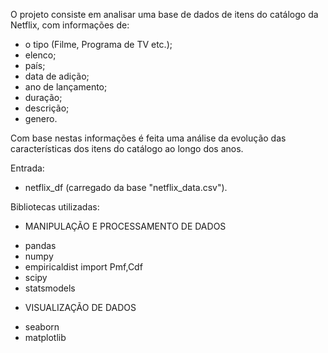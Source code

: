 O projeto consiste em analisar uma base de dados de itens do catálogo da Netflix, com informações de:
- o tipo (Filme, Programa de TV etc.);
- elenco;
- país;
- data de adição;
- ano de lançamento;
- duração;
- descrição;
- genero.

Com base nestas informações é feita uma análise da evolução das características dos itens do catálogo ao longo dos anos.

Entrada: 
- netflix_df (carregado da base "netflix_data.csv").

Bibliotecas utilizadas:

* MANIPULAÇÃO E PROCESSAMENTO DE DADOS
- pandas
- numpy
- empiricaldist import Pmf,Cdf
- scipy
- statsmodels

* VISUALIZAÇÃO DE DADOS
- seaborn
- matplotlib

